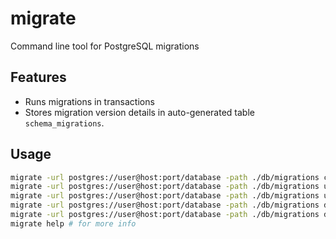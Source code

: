 # migrate
Command line tool for PostgreSQL migrations 

## Features

* Runs migrations in transactions
* Stores migration version details in auto-generated table ``schema_migrations``.

## Usage

```bash
migrate -url postgres://user@host:port/database -path ./db/migrations create add_field_to_table
migrate -url postgres://user@host:port/database -path ./db/migrations up
migrate -url postgres://user@host:port/database -path ./db/migrations up 1
migrate -url postgres://user@host:port/database -path ./db/migrations down
migrate -url postgres://user@host:port/database -path ./db/migrations down 1
migrate help # for more info
```
